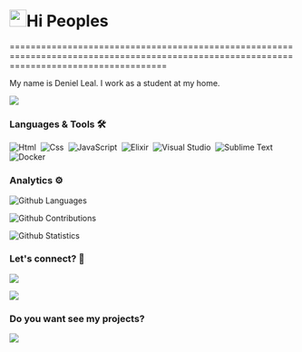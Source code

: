 
<h1><img src="https://emojis.slackmojis.com/emojis/images/1531849430/4246/blob-sunglasses.gif?1531849430" width="30"/>Hi Peoples</h1>
==========================================================================================================================================


My name is Deniel Leal. I work as a student at my home.

![](http://estruyf-github.azurewebsites.net/api/VisitorHit?user=deniel-leal&repo=deniel-leal&countColorcountColor)

### Languages & Tools 🛠  
![Html](https://img.shields.io/badge/-Html-05122A?style=flat&color=green)&nbsp;
![Css](https://img.shields.io/badge/-Css-05122A?style=flat&color=green)&nbsp;
![JavaScript](https://img.shields.io/badge/-JavaScript-05122A?style=flat&color=green)&nbsp;
![Elixir](https://img.shields.io/badge/-Elixir-06122A?style=flat&color=green)&nbsp;
![Visual Studio](https://img.shields.io/badge/-VisualStudio-05122A?style=flat&color=gray)&nbsp;
![Sublime Text](https://img.shields.io/badge/-SublimeText-05122A?style=flat&color=gray)&nbsp;  
![Docker](https://img.shields.io/badge/-Docker-06122A?style=flat&color=blue)&nbsp;  


### Analytics ⚙️

![Github Languages](https://github-readme-stats.vercel.app/api/top-langs/?username=deniel-leal&layout=compact&count_private=true)

![Github Contributions](https://github-readme-streak-stats.herokuapp.com/?user=deniel-leal&hide_border=true)

![Github Statistics](https://github-readme-stats.vercel.app/api/?username=deniel-leal&count_private=true&show_icons=true)

### Let's connect? 🤝

<p align="left">

<a href="https://twitter.com/oWumb"><img src="https://img.shields.io/badge/-Twitter-%231DA1F2?style=flat&logo=twitter&logoColor=white"/></a>

<a href="https://www.instagram.com/deniel_leal/"><img src="https://img.shields.io/badge/-Instagram-E4405F?style=flat&logo=instagram&logoColor=white"/></a>

</p>

### Do you want see my projects?

<a href="https://github.com/deniel-leal/Parallax-Effect"><img src="https://img.shields.io/badge/-github-05122A?style=flat&color=gray)&nbsp"/></a>
